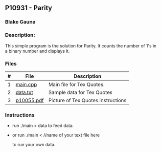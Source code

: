 ## P10931 - Parity
### Blake Gauna
### Description:

This simple program is the solution for Parity. It counts the number of 1's in a binary number and displays it.

### Files

|   #   | File             | Description                                        |
| :---: | ---------------- | -------------------------------------------------- |
|   1   | [main.cpp](https://github.com/blakeGauna/4483-Prog-Tech/blob/main/Assignments/P00272/main.cpp)         | Main file for Tex Quotes.      |
|   2   | [data.txt](https://github.com/blakeGauna/4483-Prog-Tech/blob/main/Assignments/P00272/data.txt)  | Sample data for Tex Quotes         |
|   3   | [p10055.pdf](https://github.com/blakeGauna/4483-Prog-Tech/blob/main/Assignments/P00272/p00272.pdf) | Picture of Tex Quotes instructions |

### Instructions

- run ./main < data to feed data.
- or run ./main <        //name of your text file here
  
  to run your own data.
